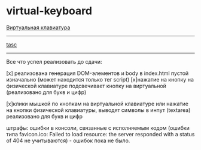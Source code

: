 # virtual-keyboard

[Виртуальная клавиатура](https://burik84.github.io/codejam-virtual-keyboard/)

---

[tasc](https://github.com/rolling-scopes-school/tasks/blob/master/tasks/codejam-virtual-keyboard.md)

---

Все что успел реализовать до сдачи:

[x] реализована генерация DOM-элементов и body в index.html пустой изначально (может находится только тег script)
[x]нажатие на кнопку на физической клавиатуре подсвечивает кнопку на виртуальной (реализовано для букв и цифр)

[x]клики мышкой по кнопкам на виртуальной клавиатуре или нажатие на кнопки физической клавиатуры, выводят символы в инпут (textarea) реализовано для букв и цифр

штрафы:
ошибки в консоли, связанные с исполняемым кодом (ошибки типа favicon.ico: Failed to load resource: the server responded with a status of 404 не учитываются) - ошибок пока не было.